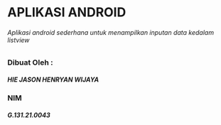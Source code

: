 # APLIKASI ANDROID

###### Aplikasi android sederhana untuk menampilkan inputan data kedalam listview

### Dibuat Oleh :

##### HIE JASON HENRYAN WIJAYA

### NIM

##### G.131.21.0043
